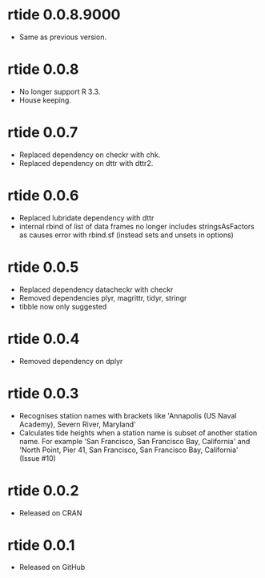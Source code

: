 # rtide 0.0.8.9000

- Same as previous version.


# rtide 0.0.8

- No longer support R 3.3.
- House keeping.

# rtide 0.0.7

- Replaced dependency on checkr with chk.
- Replaced dependency on dttr with dttr2.

# rtide 0.0.6

- Replaced lubridate dependency with dttr
- internal rbind of list of data frames no longer includes stringsAsFactors as causes error with rbind.sf (instead sets and unsets in options)

# rtide 0.0.5

- Replaced dependency datacheckr with checkr
- Removed dependencies plyr, magrittr, tidyr, stringr
- tibble now only suggested

# rtide 0.0.4

- Removed dependency on dplyr

# rtide 0.0.3

- Recognises station names with brackets like 'Annapolis (US Naval Academy), Severn River, Maryland'
- Calculates tide heights when a station name is subset of another station name.
For example 'San Francisco, San Francisco Bay, California' and 'North Point, Pier 41, San Francisco, San Francisco Bay, California' (Issue #10)

# rtide 0.0.2

- Released on CRAN

# rtide 0.0.1

- Released on GitHub
